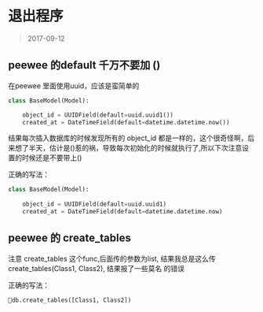 # 退出程序

> 2017-09-12

## peewee 的default 千万不要加 ()

在peewee 里面使用uuid，应该是蛮简单的

```python
class BaseModel(Model):

    object_id = UUIDField(default=uuid.uuid1())
    created_at = DateTimeField(default=datetime.datetime.now())
```

结果每次插入数据库的时候发现所有的 object_id 都是一样的，这个很奇怪啊，后来想了半天，估计是()惹的祸，导致每次初始化的时候就执行了,所以下次注意设置的时候还是不要带上()

正确的写法：

```python
class BaseModel(Model):
    
    object_id = UUIDField(default=uuid.uuid1)
    created_at = DateTimeField(default=datetime.datetime.now)
```

## peewee 的 create_tables

注意 create_tables 这个func,后面传的参数为list, 结果我总是这么传 create_tables(Class1, Class2), 结果报了一些莫名
的错误

正确的写法：

```python
db.create_tables([Class1, Class2])
```


